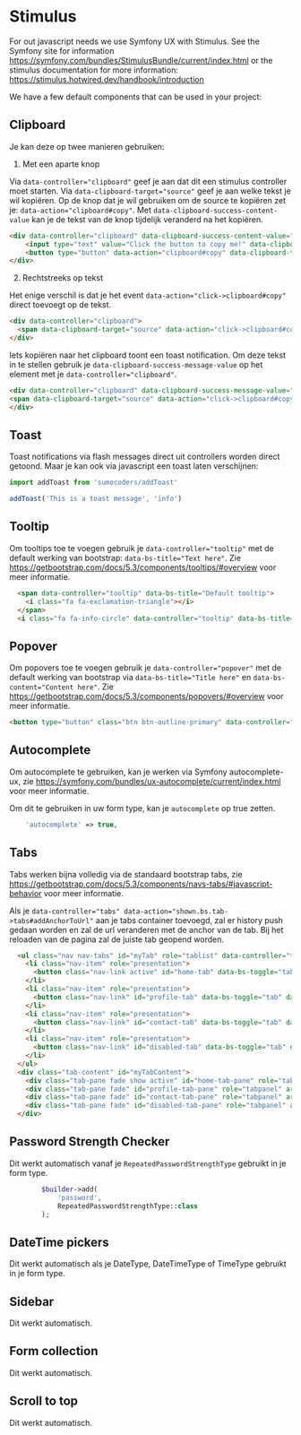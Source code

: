 # Stimulus

For out javascript needs we use Symfony UX with Stimulus. See the Symfony site for information https://symfony.com/bundles/StimulusBundle/current/index.html or the stimulus documentation for more information: https://stimulus.hotwired.dev/handbook/introduction

We have a few default components that can be used in your project:

## Clipboard

Je kan deze op twee manieren gebruiken:

1. Met een aparte knop

Via `data-controller="clipboard"` geef je aan dat dit een stimulus controller moet starten.
Via `data-clipboard-target="source"` geef je aan welke tekst je wil kopiëren.
Op de knop dat je wil gebruiken om de source te kopiëren zet je: `data-action="clipboard#copy"`.
Met `data-clipboard-success-content-value` kan je de tekst van de knop tijdelijk veranderd na het kopiëren.

```html
<div data-controller="clipboard" data-clipboard-success-content-value="{{ 'Text copied!'|trans }}">
    <input type="text" value="Click the button to copy me!" data-clipboard-target="source" disabled />
    <button type="button" data-action="clipboard#copy" data-clipboard-target="button">Copy to clipboard</button>
</div>
```

2. Rechtstreeks op tekst

Het enige verschil is dat je het event `data-action="click->clipboard#copy"` direct toevoegt op de tekst.

```html
<div data-controller="clipboard">
  <span data-clipboard-target="source" data-action="click->clipboard#copy">This text will be copied on click!</span>
</div>
```

Iets kopiëren naar het clipboard toont een toast notification. Om deze tekst in te stellen gebruik je
`data-clipboard-success-message-value` op het element met je `data-controller="clipboard"`.

```html
<div data-controller="clipboard" data-clipboard-success-message-value="{{ 'Text copied!'|trans }}">
<span data-clipboard-target="source" data-action="click->clipboard#copy">This text will be copied on click!</span>
</div>
```


## Toast

Toast notifications via flash messages direct uit controllers worden direct getoond. Maar je kan ook via javascript
een toast laten verschijnen:

```javascript
import addToast from 'sumocoders/addToast'

addToast('This is a toast message', 'info')
```

## Tooltip

Om tooltips toe te voegen gebruik je `data-controller="tooltip"` met de default werking van bootstrap:
`data-bs-title="Text here"`. Zie https://getbootstrap.com/docs/5.3/components/tooltips/#overview voor meer
informatie.

```html
  <span data-controller="tooltip" data-bs-title="Default tooltip">
    <i class="fa fa-exclamation-triangle"></i>
  </span>
  <i class="fa fa-info-circle" data-controller="tooltip" data-bs-title="Little secret tip"></i>
```

## Popover

Om popovers toe te voegen gebruik je `data-controller="popover"` met de default werking van bootstrap via
`data-bs-title="Title here"` en `data-bs-content="Content here"`. Zie
https://getbootstrap.com/docs/5.3/components/popovers/#overview voor meer informatie.

```html
<button type="button" class="btn btn-outline-primary" data-controller="popover" data-bs-trigger="hover" data-bs-title="Foo" data-bs-content="Content goes here.">Hover me</button>
```

## Autocomplete

Om autocomplete te gebruiken, kan je werken via Symfony autocomplete-ux, zie
https://symfony.com/bundles/ux-autocomplete/current/index.html voor meer informatie.

Om dit te gebruiken in uw form type, kan je `autocomplete` op true zetten.

```php
    'autocomplete' => true,
```

## Tabs

Tabs werken bijna volledig via de standaard bootstrap tabs, zie
https://getbootstrap.com/docs/5.3/components/navs-tabs/#javascript-behavior voor meer informatie.

Als je `data-controller="tabs" data-action="shown.bs.tab->tabs#addAnchorToUrl"` aan je tabs container toevoegd, zal
er history push gedaan worden en zal de url veranderen met de anchor van de tab. Bij het reloaden van de pagina zal de
juiste tab geopend worden.

```html
  <ul class="nav nav-tabs" id="myTab" role="tablist" data-controller="tabs" data-action="shown.bs.tab->tabs#addAnchorToUrl">
    <li class="nav-item" role="presentation">
      <button class="nav-link active" id="home-tab" data-bs-toggle="tab" data-bs-target="#home-tab-pane" type="button" role="tab" aria-controls="home-tab-pane" aria-selected="true">Home</button>
    </li>
    <li class="nav-item" role="presentation">
      <button class="nav-link" id="profile-tab" data-bs-toggle="tab" data-bs-target="#profile-tab-pane" type="button" role="tab" aria-controls="profile-tab-pane" aria-selected="false">Profile</button>
    </li>
    <li class="nav-item" role="presentation">
      <button class="nav-link" id="contact-tab" data-bs-toggle="tab" data-bs-target="#contact-tab-pane" type="button" role="tab" aria-controls="contact-tab-pane" aria-selected="false">Contact</button>
    </li>
    <li class="nav-item" role="presentation">
      <button class="nav-link" id="disabled-tab" data-bs-toggle="tab" data-bs-target="#disabled-tab-pane" type="button" role="tab" aria-controls="disabled-tab-pane" aria-selected="false" disabled>Disabled</button>
    </li>
  </ul>
  <div class="tab-content" id="myTabContent">
    <div class="tab-pane fade show active" id="home-tab-pane" role="tabpanel" aria-labelledby="home-tab" tabindex="0">HOME</div>
    <div class="tab-pane fade" id="profile-tab-pane" role="tabpanel" aria-labelledby="profile-tab" tabindex="0">PROFILE</div>
    <div class="tab-pane fade" id="contact-tab-pane" role="tabpanel" aria-labelledby="contact-tab" tabindex="0">CONTACT</div>
    <div class="tab-pane fade" id="disabled-tab-pane" role="tabpanel" aria-labelledby="disabled-tab" tabindex="0">DISABLED</div>
  </div>
```

## Password Strength Checker

Dit werkt automatisch vanaf je `RepeatedPasswordStrengthType` gebruikt in je form type.

```php
        $builder->add(
            'password',
            RepeatedPasswordStrengthType::class
        );
```

## DateTime pickers

Dit werkt automatisch als je DateType, DateTimeType of TimeType gebruikt in je form type.

## Sidebar

Dit werkt automatisch.

## Form collection

Dit werkt automatisch.

## Scroll to top

Dit werkt automatisch.
